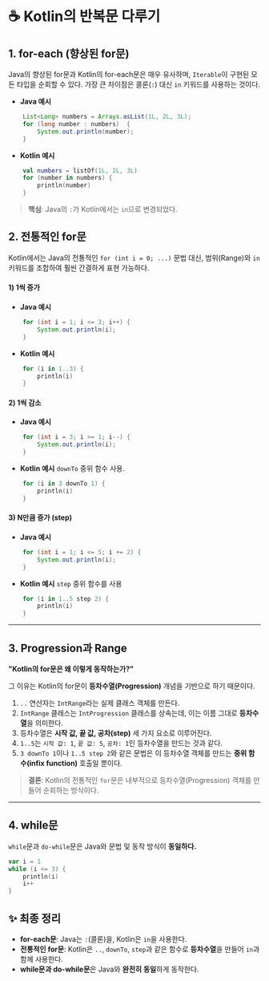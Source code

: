 # ☕️ Kotlin의 반복문 다루기

## 1. for-each (향상된 for문)

Java의 향상된 for문과 Kotlin의 for-each문은 매우 유사하며, `Iterable`이 구현된 모든 타입을 순회할 수 있다. 가장 큰 차이점은 콜론(`:`) 대신 `in` 키워드를 사용하는 것이다.

* **Java 예시**
```java
    List<Long> numbers = Arrays.asList(1L, 2L, 3L);
    for (long number : numbers)  {
        System.out.println(number);
    }
```

* **Kotlin 예시**
```kotlin
    val numbers = listOf(1L, 2L, 3L)
    for (number in numbers) {
        println(number)
    }
```

> **핵심**: Java의 `:`가 Kotlin에서는 `in`으로 변경되었다.

## 2. 전통적인 for문

Kotlin에서는 Java의 전통적인 `for (int i = 0; ...)` 문법 대신, 범위(Range)와 `in` 키워드를 조합하여 훨씬 간결하게 표현 가능하다.

#### **1) 1씩 증가**
* **Java 예시**
```java
    for (int i = 1; i <= 3; i++) {
        System.out.println(i);
    }
```
* **Kotlin 예시**
```kotlin
    for (i in 1..3) {
        println(i)
    }
```

#### **2) 1씩 감소**
* **Java 예시**
```java
    for (int i = 3; i >= 1; i--) {
        System.out.println(i);
    }
```
* **Kotlin 예시**
  `downTo` 중위 함수 사용.
```kotlin
    for (i in 3 downTo 1) {
        println(i)
    }
```

#### **3) N만큼 증가 (step)**
* **Java 예시**
```java
    for (int i = 1; i <= 5; i += 2) {
        System.out.println(i);
    }
```
* **Kotlin 예시**
  `step` 중위 함수를 사용
```kotlin
    for (i in 1..5 step 2) {
        println(i)
    }
```

---

## 3. Progression과 Range

**"Kotlin의 for문은 왜 이렇게 동작하는가?"**

그 이유는 Kotlin의 for문이 **등차수열(Progression)** 개념을 기반으로 하기 때문이다.

1.  `..` 연산자는 `IntRange`라는 실제 클래스 객체를 만든다.
2.  `IntRange` 클래스는 `IntProgression` 클래스를 상속는데, 이는 이름 그대로 **등차수열**을 의미한다.
3.  등차수열은 **시작 값, 끝 값, 공차(step)** 세 가지 요소로 이루어진다.
4.  `1..5`는 `시작 값: 1`, `끝 값: 5`, `공차: 1`인 등차수열을 만드는 것과 같다.
5.  `3 downTo 1`이나 `1..5 step 2`와 같은 문법은 이 등차수열 객체를 만드는 **중위 함수(infix function)** 호출일 뿐이다.

> **결론**: Kotlin의 전통적인 `for`문은 내부적으로 등차수열(Progression) 객체를 만들어 순회하는 방식이다.

---

## 4. while문

`while`문과 `do-while`문은 Java와 문법 및 동작 방식이 **동일하다.**

```kotlin
var i = 1
while (i <= 3) {
    println(i)
    i++
}
```

## ✨ 최종 정리

* **for-each문**: Java는 `:`(콜론)을, Kotlin은 `in`을 사용한다.
* **전통적인 for문**: Kotlin은 `..`, `downTo`, `step`과 같은 함수로 **등차수열**을 만들어 `in`과 함께 사용한다.
* **while문과 do-while문**은 Java와 **완전히 동일**하게 동작한다.